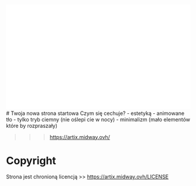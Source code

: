 <div align="center"><img src="ARTIX-big.png"></div>
# Twoja nowa strona startowa
Czym się cechuje?
- estetyką
- animowane tło
- tylko tryb ciemny (nie oślepi cie w nocy)
- minimalizm (mało elementów które by rozpraszały)

 >>> https://artix.midway.ovh/
# Copyright
Strona jest chronioną licencją >> https://artix.midway.ovh/LICENSE
